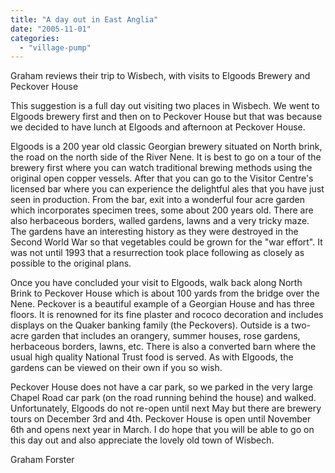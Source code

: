 ```yaml
---
title: "A day out in East Anglia"
date: "2005-11-01"
categories: 
  - "village-pump"
---
```


Graham reviews their trip to Wisbech, with visits to Elgoods Brewery and Peckover House

This suggestion is a full day out visiting two places in Wisbech. We went to Elgoods brewery first and then on to Peckover House but that was because we decided to have lunch at Elgoods and afternoon at Peckover House.

Elgoods is a 200 year old classic Georgian brewery situated on North brink, the road on the north side of the River Nene. It is best to go on a tour of the brewery first where you can watch traditional brewing methods using the original open copper vessels. After that you can go to the Visitor Centre's licensed bar where you can experience the delightful ales that you have just seen in production. From the bar, exit into a wonderful four acre garden which incorporates specimen trees, some about 200 years old. There are also herbaceous borders, walled gardens, lawns and a very tricky maze. The gardens have an interesting history as they were destroyed in the Second World War so that vegetables could be grown for the "war effort". It was not until 1993 that a resurrection took place following as closely as possible to the original plans.

Once you have concluded your visit to Elgoods, walk back along North Brink to Peckover House which is about 100 yards from the bridge over the Nene. Peckover is a beautiful example of a Georgian House and has three floors. It is renowned for its fine plaster and rococo decoration and includes displays on the Quaker banking family (the Peckovers). Outside is a two-acre garden that includes an orangery, summer houses, rose gardens, herbaceous borders, lawns, etc. There is also a converted barn where the usual high quality National Trust food is served. As with Elgoods, the gardens can be viewed on their own if you so wish.

Peckover House does not have a car park, so we parked in the very large Chapel Road car park (on the road running behind the house) and walked. Unfortunately, Elgoods do not re-open until next May but there are brewery tours on December 3rd and 4th. Peckover House is open until November 6th and opens next year in March. I do hope that you will be able to go on this day out and also appreciate the lovely old town of Wisbech.

Graham Forster
